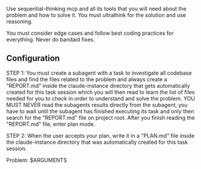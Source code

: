 Use sequential-thinking mcp and all its tools that you will need about the problem and how to solve it. You must ultrathink for the solution and use reasoning.

You must consider edge cases and follow best coding practices for everything. Never do bandaid fixes.

## Configuration

STEP 1: You must create a subagent with a task to investigate all codebase files and find the files related to the problem and always create a "REPORT.md" inside the claude-instance directory that gets automatically created for this task session which you will then read to learn the list of files needed for you to check in order to understand and solve the problem. YOU MUST NEVER read the subagents results directly from the subagent, you have to wait until the subagent has finished executing its task and only then search for the "REPORT.md" file on project root. After you finish reading the "REPORT.md" file, enter plan mode.

STEP 2: When the user accepts your plan, write it in a "PLAN.md" file inside the claude-instance directory that was automatically created for this task session.

Problem: $ARGUMENTS
